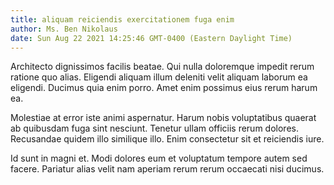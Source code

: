 ```yaml
---
title: aliquam reiciendis exercitationem fuga enim
author: Ms. Ben Nikolaus
date: Sun Aug 22 2021 14:25:46 GMT-0400 (Eastern Daylight Time)
---
```

Architecto dignissimos facilis beatae. Qui nulla doloremque impedit rerum ratione quo alias. Eligendi aliquam illum deleniti velit aliquam laborum ea eligendi. Ducimus quia enim porro. Amet enim possimus eius rerum harum ea.

 Molestiae at error iste animi aspernatur. Harum nobis voluptatibus quaerat ab quibusdam fuga sint nesciunt. Tenetur ullam officiis rerum dolores. Recusandae quidem illo similique illo. Enim consectetur sit et reiciendis iure.

 Id sunt in magni et. Modi dolores eum et voluptatum tempore autem sed facere. Pariatur alias velit nam aperiam rerum rerum occaecati nisi ducimus.